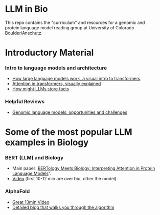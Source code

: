# LLM in Bio

This repo contains the "curriculum" and resources for a genomic and protein language model reading group at University of Colorado Boulder/Anschutz.


# Introductory Material
### Intro to language models and architecture 
* [How large language models work, a visual intro to transformers](https://youtu.be/wjZofJX0v4M)
* [Attention in transformers, visually explained](https://youtu.be/eMlx5fFNoYc)
* [How might LLMs store facts](https://youtu.be/9-Jl0dxWQs8)
### Helpful Reviews
* [Genomic language models: opportunities and challenges](https://arxiv.org/html/2407.11435v1)

# Some of the most popular LLM examples in Biology
### BERT (LLM) and Biology
* Main paper: [BERTology Meets Biology: Interpreting Attention in Protein Language Models](https://arxiv.org/abs/2006.15222)”.
* [Video](https://youtu.be/q6Kyvy1zLwQ) (first 10-12 min are over bio, other the model)

### AlphaFold
* [Great 13min Video](https://www.youtube.com/watch?v=3gSy_yN9YBo)
* [Detailed blog that walks you through the algorithm](https://www.uvio.bio/alphafold-architecture/)


